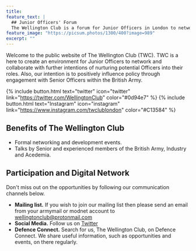 ```yaml
---
title:
feature_text: |
  ## Junior Officers' Forum 
  The Wellington Club is a forum for Junior Officers in London to network and collaborate.
feature_image: "https://picsum.photos/1300/400?image=989"
excerpt: ""
---
```


Welcome to the public website of The Wellington Club (TWC). TWC is a here to create an environment for Junior Officers to network and collaborate with further intentions of nurturing potential Officers into their roles. Also, our intention is to positively influence policy through engagement with Senior Officers within the British Army.

{% include button.html text="twitter" icon="twitter" link="https://twitter.com/WellingtonClub" color="#0d94e7" %} {% include button.html text="Instagram" icon="instagram" link="https://www.instagram.com/twclublondon" color="#C13584" %} 

## Benefits of The Wellington Club 

- Formal networking and development events.
- Talks by Senior and experienced members of the British Army, Industry and Acedemia.

## Participation and Digital Network
Don't miss out on the opportunities by following our communication channels below.

- **Mailing list.**  If you wish to join our mailing list then please send an email from your armymail or modnet account to wellingtonclub@protonmail.com
- **Social Media.** Follow us on [Twitter](https://twitter.com/wellingtonclub)
- **Defence Connect.** Search for us, The Wellington Club, on Defence Connect. We share useful information, such as opportunities and events, on there regularly.
